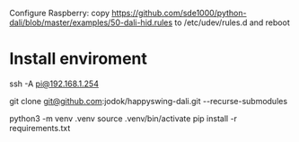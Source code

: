 Configure Raspberry: copy <https://github.com/sde1000/python-dali/blob/master/examples/50-dali-hid.rules> to /etc/udev/rules.d and reboot

# Install enviroment

ssh -A pi@192.168.1.254

git clone <git@github.com>:jodok/happyswing-dali.git --recurse-submodules

python3 -m venv .venv
source .venv/bin/activate
pip install -r requirements.txt
